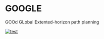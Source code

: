 # GOOGLE
GOOd GLobal Extented-horizon path planning


[![test](https://youtu.be/hmwsmIRSFyo)](https://youtu.be/hmwsmIRSFyo)
